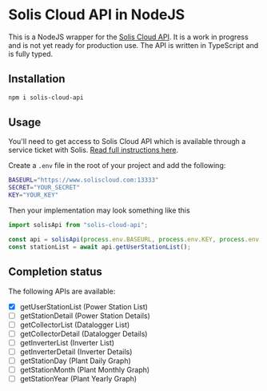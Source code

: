 # Solis Cloud API in NodeJS

This is a NodeJS wrapper for the [Solis Cloud API](https://www.soliscloud.com/). It is a work in progress and is not yet ready for production use. The API is written in TypeScript and is fully typed.

## Installation

```sh
npm i solis-cloud-api
```

## Usage

You'll need to get access to Solis Cloud API which is available through a service ticket with Solis. [Read full instructions here](https://solis-service.solisinverters.com/en/support/solutions/articles/44002212561-api-access-soliscloud).

Create a `.env` file in the root of your project and add the following:

```sh
BASEURL="https://www.soliscloud.com:13333"
SECRET="YOUR_SECRET"
KEY="YOUR_KEY"
```

Then your implementation may look something like this

```js
import solisApi from "solis-cloud-api";

const api = solisApi(process.env.BASEURL, process.env.KEY, process.env.SECRET);
const stationList = await api.getUserStationList();
```

## Completion status

The following APIs are available:

- [x] getUserStationList (Power Station List)
- [ ] getStationDetail (Power Station Details)
- [ ] getCollectorList (Datalogger List)
- [ ] getCollectorDetail (Datalogger Details)
- [ ] getInverterList (Inverter List)
- [ ] getInverterDetail (Inverter Details)
- [ ] getStationDay (Plant Daily Graph)
- [ ] getStationMonth (Plant Monthly Graph)
- [ ] getStationYear (Plant Yearly Graph)
